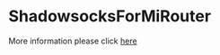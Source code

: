# ShadowsocksForMiRouter

More information please click [here](https://t.32ph.com/digital-life/shadowsocks-for-mirouter/)
